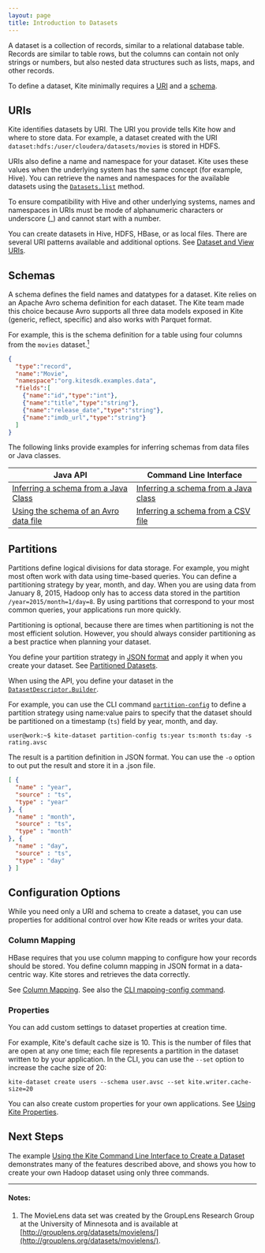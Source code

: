 ```yaml
---
layout: page
title: Introduction to Datasets
---
```


A dataset is a collection of records, similar to a relational database table. Records are similar to table rows, but the columns can contain not only strings or numbers, but also nested data structures such as lists, maps, and other records.

To define a dataset, Kite minimally requires a [URI](#uris) and a [schema](#schemas).

## URIs

Kite identifies datasets by URI. The URI you provide tells Kite how and where to store data. For example, a dataset created with the URI `dataset:hdfs:/user/cloudera/datasets/movies` is stored in HDFS.

URIs also define a name and namespace for your dataset. Kite uses these values when the underlying system has the same concept (for example, Hive). You can retrieve the names and namespaces for the available datasets using the [`Datasets.list`](http://kitesdk.org/docs/current/apidocs/org/kitesdk/data/Datasets.html#list(java.net.URI)) method.

To ensure compatibility with Hive and other underlying systems, names and namespaces in URIs must be mode of alphanumeric characters or underscore (\_) and cannot start with a number.

You can create datasets in Hive, HDFS, HBase, or as local files. There are several URI patterns available and additional options. See [Dataset and View URIs]({{site.baseurl}}/URIs.html).

## Schemas

A schema defines the field names and datatypes for a dataset. Kite relies on an Apache Avro schema definition for each dataset. The Kite team made this choice because Avro supports all three data models exposed in Kite (generic, reflect, specific) and also works with Parquet format.

For example, this is the schema definition for a table using four columns from the `movies` dataset.[<sup>1</sup>](#notes)

```json
{
  "type":"record",
  "name":"Movie",
  "namespace":"org.kitesdk.examples.data",
  "fields":[
    {"name":"id","type":"int"},
    {"name":"title","type":"string"},
    {"name":"release_date","type":"string"},
    {"name":"imdb_url","type":"string"}
  ]
}
```

The following links provide examples for inferring schemas from data files or Java classes.

| Java API                                                      | Command Line Interface |
| --------                                                      | ---------------------- |
| [Inferring a schema from a Java Class][api-schema-from-class] | [Inferring a schema from a Java class][cli-schema-from-class] |
| [Using the schema of an Avro data file][api-schema-from-data] | [Inferring a schema from a CSV file][cli-schema-from-csv] |

[api-schema-from-class]: {{site.baseurl}}/Inferring-a-Schema-from-a-Java-Class.html
[api-schema-from-data]: {{site.baseurl}}/Inferring-a-Schema-from-an-Avro-Data-File.html
[cli-schema-from-class]: {{site.baseurl}}/cli-reference.html#obj-schema
[cli-schema-from-csv]: {{site.baseurl}}/cli-reference.html#csv-schema

## Partitions

Partitions define logical divisions for data storage. For example, you might most often work with data using time-based queries. You can define a partitioning strategy by year, month, and day. When you are using data from January 8, 2015, Hadoop only has to access data stored in the partition `/year=2015/month=1/day=8`. By using partitions that correspond to your most common queries, your applications run more quickly.

Partitioning is optional, because there are times when partitioning is not the most efficient solution. However, you should always consider partitioning as a best practice when planning your dataset.

You define your partition strategy in [JSON format][json-format] and apply it when you create your dataset. See [Partitioned Datasets][partition-strategy].

When using the API, you define your dataset in the [`DatasetDescriptor.Builder`](http://kitesdk.org/docs/current/apidocs/org/kitesdk/data/DatasetDescriptor.Builder.html#partitionStrategy(java.io.File)). 

For example, you can use the CLI command [`partition-config`][cli-partition-config] to define a partition strategy using name:value pairs to specify that the dataset should be partitioned on a timestamp (`ts`) field by year, month, and day.

```
user@work:~$ kite-dataset partition-config ts:year ts:month ts:day -s rating.avsc
```

The result is a partition definition in JSON format. You can use the `-o` option to out put the result and store it in a .json file.

```JSON
[ {
  "name" : "year",
  "source" : "ts",
  "type" : "year"
}, {
  "name" : "month",
  "source" : "ts",
  "type" : "month"
}, {
  "name" : "day",
  "source" : "ts",
  "type" : "day"
} ]
```

[json-format]: {{site.baseurl}}/Partition-Strategy-Format.html
[partition-strategy]: {{site.baseurl}}/Partitioned-Datasets.html#partition-strategies
[partition-builder]: {{site.baseurl}}/API-Overview.html#partition-strategy
[cli-partition-config]: {{site.baseurl}}/cli-reference.html#partition-config

## Configuration Options

While you need only a URI and schema to create a dataset, you can use properties for additional control over how Kite reads or writes your data.

### Column Mapping

HBase requires that you use column mapping to configure how your records should be stored. You define column mapping in JSON format in a data-centric way. Kite stores and retrieves the data correctly. 

See [Column Mapping][column-mapping]. See also the [CLI mapping-config command][cli-mapping-config].

[column-mapping]: {{site.baseurl}}/Column-Mapping.html
[cli-mapping-config]: {{site.baseurl}}/cli-reference.html#mapping-config

### Properties

You can add custom settings to dataset properties at creation time.

For example, Kite's default cache size is 10. This is the number of files that are open at any one time; each file represents a partition in the dataset written to by your application. In the CLI, you can use the `--set` option to increase the cache size of 20:

```
kite-dataset create users --schema user.avsc --set kite.writer.cache-size=20
```

You can also create custom properties for your own applications. See [Using Kite Properties]({{site.baseurl}}/using-kite-properties.html).

## Next Steps

The example [Using the Kite Command Line Interface to Create a Dataset]({{site.baseurl}}/Using-the-Kite-CLI-to-Create-a-Dataset.html) demonstrates many of the features described above, and shows you how to create your own Hadoop dataset using only three commands.

---

#### Notes:
1. The MovieLens data set was created by the GroupLens Research Group at the University of Minnesota and is available at [http://grouplens.org/datasets/movielens/](http://grouplens.org/datasets/movielens/).